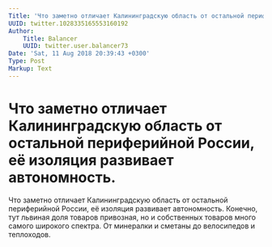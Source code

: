 ```yaml
---
Title: 'Что заметно отличает Калининградскую область от остальной периферийной России, её изоляция развивает автономность.'
UUID: twitter.1028335165553160192
Author:
    Title: Balancer
    UUID: twitter.user.balancer73
Date: 'Sat, 11 Aug 2018 20:39:43 +0300'
Type: Post
Markup: Text
---
```


# Что заметно отличает Калининградскую область от остальной периферийной России, её изоляция развивает автономность.

Что заметно отличает Калининградскую область от остальной
периферийной России, её изоляция развивает автономность.
Конечно, тут львиная доля товаров привозная, но и
собственных товаров много самого широкого спектра. От
минералки и сметаны до велосипедов и теплоходов.
